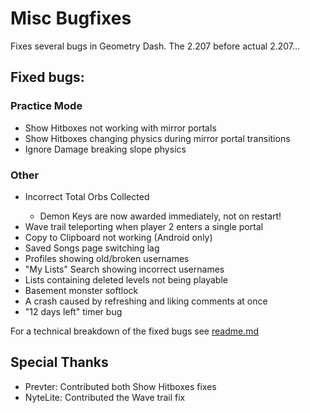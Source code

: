 # Misc Bugfixes
Fixes several bugs in Geometry Dash. The 2.207 before actual 2.207...

## Fixed bugs:
### Practice Mode
- <cj>Show Hitboxes</c> not working with <co>mirror portals</c>
- <cj>Show Hitboxes</c> changing <cl>physics</c> during <co>mirror portal transitions</c>
- <cj>Ignore Damage</c> breaking <cl>slope physics</c>
### Other
- <cr>Incorrect</c> <cj>Total Orbs Collected</c>
  - <co>Demon Keys</c> are now awarded <cg>immediately</c>, not on restart!
- <cj>Wave trail</c> <cr>teleporting</c> when <co>player 2</c> enters a single portal
- <cj>Copy to Clipboard</c> not working (Android only)
- <cj>Saved Songs</c> page switching <cr>lag</c>
- <cj>Profiles</c> showing <cr>old/broken</c> usernames
- <cj>"My Lists" Search</c> showing <cr>incorrect usernames</c>
- <cj>Lists</c> containing <cr>deleted levels</c> not being playable
- <cj>Basement monster</c> <cr>softlock</c>
- A <cr>crash</c> caused by <cj>refreshing and liking</c> <co>comments</c> at once
- <cr>"12 days left"</c> timer bug

For a technical breakdown of the fixed bugs see [readme.md](https://github.com/Cvolton/miscbugfixes-geode/blob/master/README.md)

## Special Thanks
- Prevter: Contributed both Show Hitboxes fixes
- NyteLite: Contributed the Wave trail fix